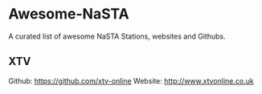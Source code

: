# Awesome-NaSTA
A curated list of awesome NaSTA Stations,  websites and Githubs. 

## XTV
Github: https://github.com/xtv-online
Website: http://www.xtvonline.co.uk 
